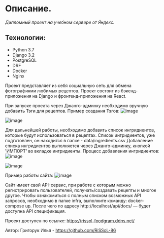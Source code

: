 # Описание.

_Дипломный проект на учебном сервере от Яндекс._

## Технологии:
* Python 3.7
* Django 3.2
* PostgreSQL
* DRF
* Docker
* Nginx

Проект представляет из себя социальную сеть для обмена фотографиями любимых рецептов.
Проект состоит из бэкенд-приложения на Django и фронтенд-приложения на React.


При запуске проекта через Джанго-админку необходимо вручную добавить Тэги для рецептов.
Пример создания Тэгов:
![image](https://github.com/RiSSoL-86/foodgram-project-react/assets/110422516/c976d647-0bb8-49cc-a867-0fb5ce9379ee)

![image](https://github.com/RiSSoL-86/foodgram-project-react/assets/110422516/76c64cd7-3700-4626-aa4f-8a075492079f)


Для дальнейшей работы, необходимо добавить список ингридиентов, которые будут использоваться в рецептах.
Список ингридиентов, уже подготовлен, он находится в папке - data/ingredients.csv
Добавление списка ингридиентов выполняется через Джанго-админку, кнопкой 'ИМПОРТ' во вкладке ингридиенты.
Процесс добавления ингридиентов:
![image](https://github.com/RiSSoL-86/foodgram-project-react/assets/110422516/ddea3b57-457d-459d-879e-f0ddce751d9e)

![image](https://github.com/RiSSoL-86/foodgram-project-react/assets/110422516/6a77b9a9-d5da-4fd0-a020-6e91a6af74ab)


Пример работы сайта:
![image](https://github.com/RiSSoL-86/foodgram-project-react/assets/110422516/787dd0f7-a6dc-4a65-9eb6-b6b4cd4dd94b)

Сайт имеет свой API-сервис, при работе с которым можно регистрировать пользователей, получать/создавать рецепты и многое другое.
Чтобы ознакомиться с полным списком возможных API запросов, необходимо в папке infra, выполните команду: docker-compose up.
После чего по адресу http://localhost/api/docs/ — будет доступна API спецификация. 

Проект доступен по ссылке: https://rissol-foodgram.ddns.net/

Автор: Григорук Илья - https://github.com/RiSSoL-86
